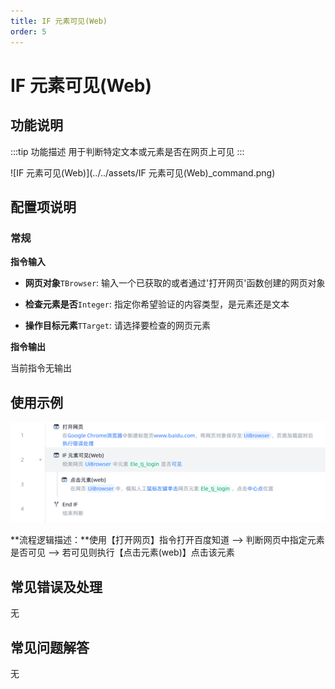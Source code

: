 ```yaml
---
title: IF 元素可见(Web)
order: 5
---
```


# IF 元素可见(Web)

## 功能说明

:::tip 功能描述
用于判断特定文本或元素是否在网页上可见
:::

![IF 元素可见(Web)](../../assets/IF 元素可见(Web)_command.png)

## 配置项说明

### 常规

**指令输入**

- **网页对象**`TBrowser`: 输入一个已获取的或者通过'打开网页'函数创建的网页对象

- **检查元素是否**`Integer`: 指定你希望验证的内容类型，是元素还是文本

- **操作目标元素**`TTarget`: 请选择要检查的网页元素


**指令输出**

当前指令无输出

## 使用示例

![image-20250226091214766](../../assets/image-20250226091214766.png)

**流程逻辑描述：**使用【打开网页】指令打开百度知道 --> 判断网页中指定元素是否可见 --> 若可见则执行【点击元素(web)】点击该元素

## 常见错误及处理

无

## 常见问题解答

无

